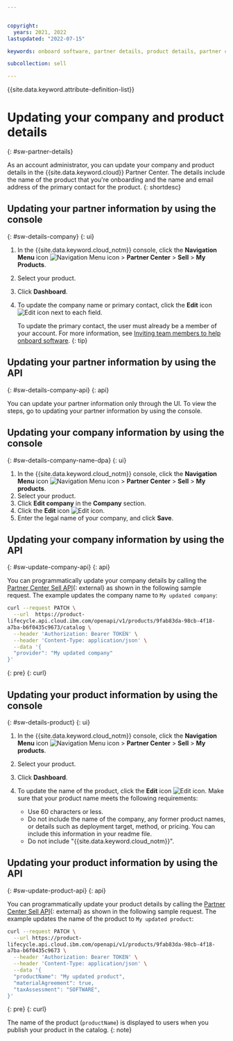```yaml
---


copyright:
  years: 2021, 2022
lastupdated: "2022-07-15"

keywords: onboard software, partner details, product details, partner center, third-party, software, company details

subcollection: sell

---
```


{{site.data.keyword.attribute-definition-list}}

# Updating your company and product details
{: #sw-partner-details}

As an account administrator, you can update your company and product details in the {{site.data.keyword.cloud}} Partner Center. The details include the name of the product that you're onboarding and the name and email address of the primary contact for the product.
{: shortdesc}

## Updating your partner information by using the console
{: #sw-details-company}
{: ui}

1. In the {{site.data.keyword.cloud_notm}} console, click the **Navigation Menu** icon ![Navigation Menu icon](../icons/icon_hamburger.svg "Menu") > **Partner Center** > **Sell** > **My Products**.
1. Select your product.
1. Click **Dashboard**.
1. To update the company name or primary contact, click the **Edit** icon ![Edit icon](../icons/edit-tagging.svg "Edit") next to each field.

   To update the primary contact, the user must already be a member of your account. For more information, see [Inviting team members to help onboard software](/docs/sell?topic=sell-sw-invite-team).
   {: tip}

## Updating your partner information by using the API
{: #sw-details-company-api}
{: api}

You can update your partner information only through the UI. To view the steps, go to updating your partner information by using the console.

## Updating your company information by using the console
{: #sw-details-company-name-dpa}
{: ui}

1. In the {{site.data.keyword.cloud_notm}} console, click the **Navigation Menu** icon ![Navigation Menu icon](../icons/icon_hamburger.svg "Menu") > **Partner Center** > **Sell** > **My products**.
1. Select your product.
1. Click **Edit company** in the **Company** section.
1. Click the **Edit** icon ![Edit icon](../icons/edit-tagging.svg "Edit").
1. Enter the legal name of your company, and click **Save**.

## Updating your company information by using the API
{: #sw-update-company-api}
{: api}

You can programmatically update your company details by calling the [Partner Center Sell API](/apidocs/partner-center-sell#update-catalog){: external} as shown in the following sample request. The example updates the company name to `My updated company`:

```bash
curl --request PATCH \
  --url  https://product-
lifecycle.api.cloud.ibm.com/openapi/v1/products/9fab83da-98cb-4f18-
a7ba-b6f0435c9673/catalog \
  --header 'Authorization: Bearer TOKEN' \
  --header 'Content-Type: application/json' \
  --data '{
  "provider": "My updated company"
}'
```
{: pre}
{: curl}

## Updating your product information by using the console
{: #sw-details-product}
{: ui}

1. In the {{site.data.keyword.cloud_notm}} console, click the **Navigation Menu** icon ![Navigation Menu icon](../icons/icon_hamburger.svg "Menu") > **Partner Center** > **Sell** > **My products**.
1. Select your product.
1. Click **Dashboard**.
1. To update the name of the product, click the **Edit** icon ![Edit icon](../icons/edit-tagging.svg "Edit"). Make sure that your product name meets the following requirements:

   * Use 60 characters or less.
   * Do not include the name of the company, any former product names, or details such as deployment target, method, or pricing. You can include this information in your readme file.
   * Do not include "{{site.data.keyword.cloud_notm}}".

## Updating your product information by using the API
{: #sw-update-product-api}
{: api}

You can programmatically update your product details by calling the [Partner Center Sell API](/apidocs/partner-center-sell#update-product){: external} as shown in the following sample request. The example updates the name of the product to `My updated product`:

```bash
curl --request PATCH \
  --url https://product-
lifecycle.api.cloud.ibm.com/openapi/v1/products/9fab83da-98cb-4f18-
a7ba-b6f0435c9673 \
  --header 'Authorization: Bearer TOKEN' \
  --header 'Content-Type: application/json' \
  --data '{
  "productName": "My updated product",
  "materialAgreement": true,
  "taxAssessment": "SOFTWARE",
}'
```
{: pre}
{: curl}

The name of the product (`productName`) is displayed to users when you publish your product in the catalog.
{: note}
